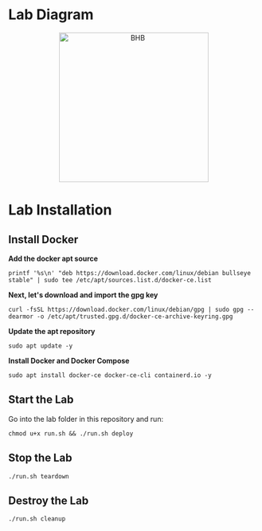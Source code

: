 # Lab Diagram
<p align="center">
  <img src="https://github.com/dolevf/Black-Hat-Bash/blob/master/ch03/lab-diagram.png?raw=true" width="300px" alt="BHB"/>
</p>


# Lab Installation

## Install Docker

**Add the docker apt source**

`printf '%s\n' "deb https://download.docker.com/linux/debian bullseye stable" | sudo tee /etc/apt/sources.list.d/docker-ce.list`

**Next, let's download and import the gpg key**

`curl -fsSL https://download.docker.com/linux/debian/gpg | sudo gpg --dearmor -o /etc/apt/trusted.gpg.d/docker-ce-archive-keyring.gpg`

**Update the apt repository**

`sudo apt update -y`

**Install Docker and Docker Compose** 

`sudo apt install docker-ce docker-ce-cli containerd.io -y`

## Start the Lab
Go into the lab folder in this repository and run:

`chmod u+x run.sh && ./run.sh deploy`

## Stop the Lab
`./run.sh teardown`

## Destroy the Lab
`./run.sh cleanup`

